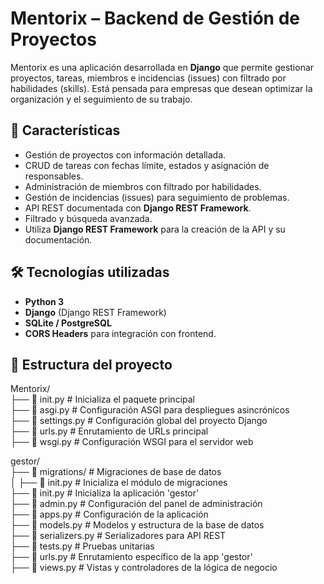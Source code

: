 # Mentorix – Backend de Gestión de Proyectos

Mentorix es una aplicación desarrollada en **Django** que permite gestionar proyectos, tareas, miembros e incidencias (issues) con filtrado por habilidades (skills). Está pensada para empresas que desean optimizar la organización y el seguimiento de su trabajo.

## 🚀 Características
- Gestión de proyectos con información detallada.
- CRUD de tareas con fechas límite, estados y asignación de responsables.
- Administración de miembros con filtrado por habilidades.
- Gestión de incidencias (issues) para seguimiento de problemas.
- API REST documentada con **Django REST Framework**.
- Filtrado y búsqueda avanzada.
- Utiliza **Django REST Framework** para la creación de la API y su documentación.

## 🛠 Tecnologías utilizadas
- **Python 3**
- **Django** (Django REST Framework)
- **SQLite / PostgreSQL**
- **CORS Headers** para integración con frontend.

## 📂 Estructura del proyecto
Mentorix/ <br>
├── 📄 init.py # Inicializa el paquete principal <br>
├── 📄 asgi.py # Configuración ASGI para despliegues asincrónicos <br>
├── 📄 settings.py # Configuración global del proyecto Django <br>
├── 📄 urls.py # Enrutamiento de URLs principal <br>
├── 📄 wsgi.py # Configuración WSGI para el servidor web <br> 

gestor/ <br>
├── 📂 migrations/ # Migraciones de base de datos <br>
│ ├── 📄 init.py # Inicializa el módulo de migraciones <br>
├── 📄 init.py # Inicializa la aplicación 'gestor' <br>
├── 📄 admin.py # Configuración del panel de administración <br>
├── 📄 apps.py # Configuración de la aplicación <br>
├── 📄 models.py # Modelos y estructura de la base de datos <br>
├── 📄 serializers.py # Serializadores para API REST <br>
├── 📄 tests.py # Pruebas unitarias <br>
├── 📄 urls.py # Enrutamiento específico de la app 'gestor' <br>
├── 📄 views.py # Vistas y controladores de la lógica de negocio <br>
